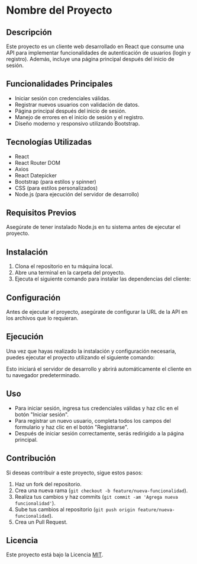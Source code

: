 # Nombre del Proyecto

## Descripción
Este proyecto es un cliente web desarrollado en React que consume una API para implementar funcionalidades de autenticación de usuarios (login y registro). Además, incluye una página principal después del inicio de sesión.

## Funcionalidades Principales
- Iniciar sesión con credenciales válidas.
- Registrar nuevos usuarios con validación de datos.
- Página principal después del inicio de sesión.
- Manejo de errores en el inicio de sesión y el registro.
- Diseño moderno y responsivo utilizando Bootstrap.

## Tecnologías Utilizadas
- React
- React Router DOM
- Axios
- React Datepicker
- Bootstrap (para estilos y spinner)
- CSS (para estilos personalizados)
- Node.js (para ejecución del servidor de desarrollo)

## Requisitos Previos
Asegúrate de tener instalado Node.js en tu sistema antes de ejecutar el proyecto.

## Instalación
1. Clona el repositorio en tu máquina local.
2. Abre una terminal en la carpeta del proyecto.
3. Ejecuta el siguiente comando para instalar las dependencias del cliente:

## Configuración
Antes de ejecutar el proyecto, asegúrate de configurar la URL de la API en los archivos que lo requieran.

## Ejecución
Una vez que hayas realizado la instalación y configuración necesaria, puedes ejecutar el proyecto utilizando el siguiente comando:


Esto iniciará el servidor de desarrollo y abrirá automáticamente el cliente en tu navegador predeterminado.

## Uso
- Para iniciar sesión, ingresa tus credenciales válidas y haz clic en el botón "Iniciar sesión".
- Para registrar un nuevo usuario, completa todos los campos del formulario y haz clic en el botón "Registrarse".
- Después de iniciar sesión correctamente, serás redirigido a la página principal.

## Contribución
Si deseas contribuir a este proyecto, sigue estos pasos:
1. Haz un fork del repositorio.
2. Crea una nueva rama (`git checkout -b feature/nueva-funcionalidad`).
3. Realiza tus cambios y haz commits (`git commit -am 'Agrega nueva funcionalidad'`).
4. Sube tus cambios al repositorio (`git push origin feature/nueva-funcionalidad`).
5. Crea un Pull Request.

## Licencia
Este proyecto está bajo la Licencia [MIT](https://opensource.org/licenses/MIT).
